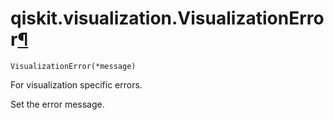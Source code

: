 # qiskit.visualization.VisualizationError[¶](#qiskit-visualization-visualizationerror "Permalink to this headline")

<span id="undefined" />

`VisualizationError(*message)`

For visualization specific errors.

Set the error message.
